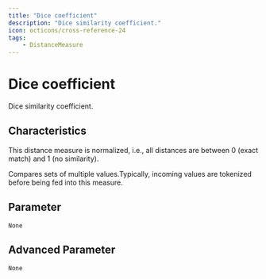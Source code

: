 ```yaml
---
title: "Dice coefficient"
description: "Dice similarity coefficient."
icon: octicons/cross-reference-24
tags: 
    - DistanceMeasure
---
```

# Dice coefficient
<!-- This file was generated - DO NOT CHANGE IT MANUALLY -->



Dice similarity coefficient.

## Characteristics
This distance measure is normalized, i.e., all distances are between 0 (exact match) and 1 (no similarity).

Compares sets of multiple values.Typically, incoming values are tokenized before being fed into this measure.

## Parameter

`None`

## Advanced Parameter

`None`
